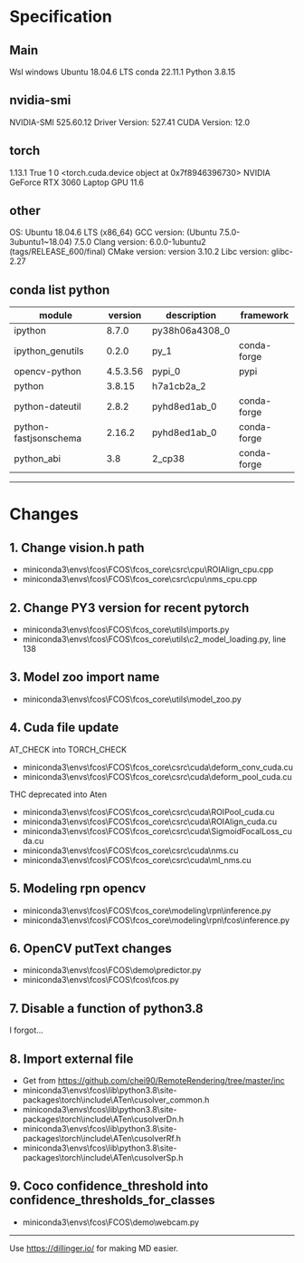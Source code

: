 # Specification

## Main
Wsl windows
Ubuntu 18.04.6 LTS
conda 22.11.1
Python 3.8.15

## nvidia-smi
NVIDIA-SMI 525.60.12
Driver Version: 527.41
CUDA Version: 12.0

## torch
1.13.1
True
1
0
<torch.cuda.device object at 0x7f8946396730>
NVIDIA GeForce RTX 3060 Laptop GPU
11.6

## other
OS: Ubuntu 18.04.6 LTS (x86_64)
GCC version: (Ubuntu 7.5.0-3ubuntu1~18.04) 7.5.0
Clang version: 6.0.0-1ubuntu2 (tags/RELEASE_600/final)
CMake version: version 3.10.2
Libc version: glibc-2.27

## conda list python
|module|version|description|framework|
|---|---|---|---|
|ipython|                   8.7.0|                      py38h06a4308_0|  
|ipython_genutils|          0.2.0|                      py_1|    conda-forge|
|opencv-python|             4.5.3.56|                 pypi_0|    pypi|
|python|                    3.8.15|               h7a1cb2a_2|  
|python-dateutil|           2.8.2|              pyhd8ed1ab_0|    conda-forge|
|python-fastjsonschema|     2.16.2|             pyhd8ed1ab_0|    conda-forge|
|python_abi|                3.8|                      2_cp38|    conda-forge|

-----------

# Changes

## 1. Change vision.h path

- miniconda3\envs\fcos\FCOS\fcos_core\csrc\cpu\ROIAlign_cpu.cpp
- miniconda3\envs\fcos\FCOS\fcos_core\csrc\cpu\nms_cpu.cpp

## 2. Change PY3 version for recent pytorch

- miniconda3\envs\fcos\FCOS\fcos_core\utils\imports.py
- miniconda3\envs\fcos\FCOS\fcos_core\utils\c2_model_loading.py, line 138

## 3. Model zoo import name

- miniconda3\envs\fcos\FCOS\fcos_core\utils\model_zoo.py

## 4. Cuda file update

AT_CHECK into TORCH_CHECK
- miniconda3\envs\fcos\FCOS\fcos_core\csrc\cuda\deform_conv_cuda.cu
- miniconda3\envs\fcos\FCOS\fcos_core\csrc\cuda\deform_pool_cuda.cu

THC deprecated into Aten
- miniconda3\envs\fcos\FCOS\fcos_core\csrc\cuda\ROIPool_cuda.cu
- miniconda3\envs\fcos\FCOS\fcos_core\csrc\cuda\ROIAlign_cuda.cu
- miniconda3\envs\fcos\FCOS\fcos_core\csrc\cuda\SigmoidFocalLoss_cuda.cu
- miniconda3\envs\fcos\FCOS\fcos_core\csrc\cuda\nms.cu
- miniconda3\envs\fcos\FCOS\fcos_core\csrc\cuda\ml_nms.cu

## 5. Modeling rpn opencv

- miniconda3\envs\fcos\FCOS\fcos_core\modeling\rpn\inference.py
- miniconda3\envs\fcos\FCOS\fcos_core\modeling\rpn\fcos\inference.py

## 6. OpenCV putText changes

- miniconda3\envs\fcos\FCOS\demo\predictor.py
- miniconda3\envs\fcos\FCOS\fcos\fcos.py

## 7. Disable a function of python3.8 

I forgot...

## 8. Import external file

- Get from https://github.com/chei90/RemoteRendering/tree/master/inc
- miniconda3\envs\fcos\lib\python3.8\site-packages\torch\include\ATen\cusolver_common.h
- miniconda3\envs\fcos\lib\python3.8\site-packages\torch\include\ATen\cusolverDn.h
- miniconda3\envs\fcos\lib\python3.8\site-packages\torch\include\ATen\cusolverRf.h
- miniconda3\envs\fcos\lib\python3.8\site-packages\torch\include\ATen\cusolverSp.h

## 9. Coco confidence_threshold into confidence_thresholds_for_classes
- miniconda3\envs\fcos\FCOS\demo\webcam.py

--------------

Use https://dillinger.io/ for making MD easier.
